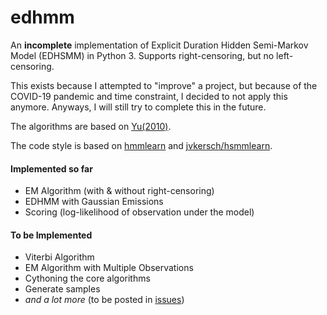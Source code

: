 # edhmm
An **incomplete** implementation of Explicit Duration Hidden Semi-Markov Model (EDHSMM) in Python 3. Supports right-censoring, but no left-censoring.

This exists because I attempted to "improve" a project, but because of the COVID-19 pandemic and time constraint, I decided to not apply this anymore. Anyways, I will still try to complete this in the future.

The algorithms are based on [Yu(2010)](https://www.sciencedirect.com/science/article/pii/S0004370209001416).

The code style is based on [hmmlearn](https://github.com/hmmlearn/hmmlearn) and [jvkersch/hsmmlearn](https://github.com/jvkersch/hsmmlearn).

#### Implemented so far
- EM Algorithm (with & without right-censoring) 
- EDHMM with Gaussian Emissions
- Scoring (log-likelihood of observation under the model)

#### To be Implemented
- Viterbi Algorithm
- EM Algorithm with Multiple Observations
- Cythoning the core algorithms
- Generate samples
- *and a lot more* (to be posted in [issues](https://github.com/poypoyan/edhmm/issues))
